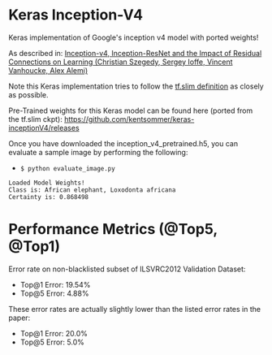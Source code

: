 # Keras Inception-V4
Keras implementation of Google's inception v4 model with ported weights!

As described in:
[Inception-v4, Inception-ResNet and the Impact of Residual Connections on Learning (Christian Szegedy, Sergey Ioffe, Vincent Vanhoucke, Alex Alemi)](https://arxiv.org/abs/1602.07261)

Note this Keras implementation tries to follow the [tf.slim definition](https://github.com/tensorflow/models/blob/master/slim/nets/inception_v4.py) as closely as possible.

Pre-Trained weights for this Keras model can be found here (ported from the tf.slim ckpt): https://github.com/kentsommer/keras-inceptionV4/releases

Once you have downloaded the inception_v4_pretrained.h5, you can evaluate a sample image by performing the following:
* ```$ python evaluate_image.py```
```
Loaded Model Weights!
Class is: African elephant, Loxodonta africana
Certainty is: 0.868498
```

# Performance Metrics (@Top5, @Top1)

Error rate on non-blacklisted subset of ILSVRC2012 Validation Dataset:
* Top@1 Error: 19.54%
* Top@5 Error: 4.88%

These error rates are actually slightly lower than the listed error rates in the paper:
* Top@1 Error: 20.0%
* Top@5 Error: 5.0%
